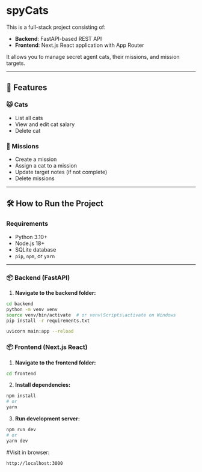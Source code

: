 # spyCats

This is a full-stack project consisting of:

- **Backend**: FastAPI-based REST API
- **Frontend**: Next.js React application with App Router

It allows you to manage secret agent cats, their missions, and mission targets.

---

## 🚀 Features

### 🐱 Cats
- List all cats
- View and edit cat salary
- Delete cat

### 🎯 Missions
- Create a mission 
- Assign a cat to a mission
- Update target notes (if not complete)
- Delete missions 

---

## 🛠️ How to Run the Project

### Requirements

- Python 3.10+
- Node.js 18+
- SQLite database
- `pip`, `npm`, or `yarn`

---

### 📦 Backend (FastAPI)

1. **Navigate to the backend folder:**

```bash
cd backend
python -m venv venv
source venv/bin/activate  # or venv\Scripts\activate on Windows
pip install -r requirements.txt

uvicorn main:app --reload 
```

### 📦 Frontend (Next.js React)

1. **Navigate to the frontend folder:**

```bash
cd frontend
```

2. **Install dependencies:**

```bash
npm install
# or
yarn
```

 3. **Run development server:**

```bash
npm run dev
# or
yarn dev
```
#Visit in browser:

```http://localhost:3000```
